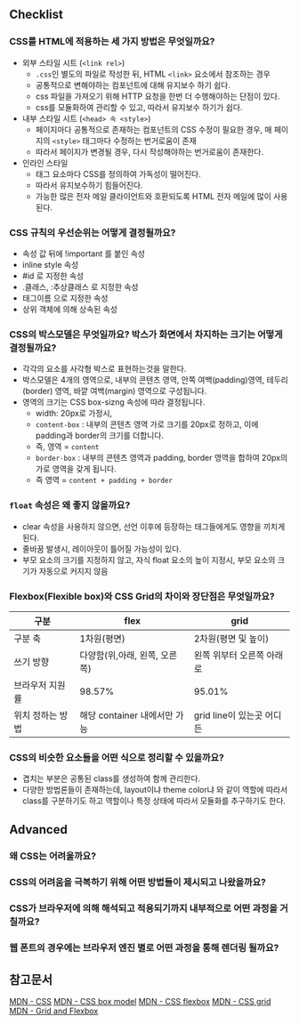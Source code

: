## Checklist
### CSS를 HTML에 적용하는 세 가지 방법은 무엇일까요?
- 외부 스타일 시트 (`<link rel>`)
  - `.css`인 별도의 파일로 작성한 뒤, HTML `<link>` 요소에서 참조하는 경우
  - 공통적으로 변해야하는 컴포넌트에 대해 유지보수 하기 쉽다.
  - css 파일을 가져오기 위해 HTTP 요청을 한번 더 수행해야하는 단점이 있다.
  - css를 모듈화하여 관리할 수 있고, 따라서 유지보수 하기가 쉽다.
- 내부 스타일 시트 (`<head> 속 <style>`)
  - 페이지마다 공통적으로 존재하는 컴포넌트의 CSS 수정이 필요한 경우, 매 페이지의 `<style>` 태그마다 수정하는 번거로움이 존재
  - 따라서 페이지가 변경될 경우, 다시 작성해야하는 번거로움이 존재한다.
- 인라인 스타일
  - 태그 요소마다 CSS를 정의하여 가독성이 떨어진다. 
  - 따라서 유지보수하기 힘들어진다.
  - 가능한 많은 전자 메일 클라이언트와 호환되도록 HTML 전자 메일에 많이 사용된다.

### CSS 규칙의 우선순위는 어떻게 결정될까요?
- 속성 값 뒤에 !important 를 붙인 속성
- inline style 속성
- #id 로 지정한 속성
- .클래스, :추상클래스 로 지정한 속성
- 태그이름 으로 지정한 속성
- 상위 객체에 의해 상속된 속성

### CSS의 박스모델은 무엇일까요? 박스가 화면에서 차지하는 크기는 어떻게 결정될까요?
- 각각의 요소를 사각형 박스로 표현하는것을 말한다.
- 박스모델은 4개의 영역으로, 내부의 콘텐츠 영역, 안쪽 여백(padding)영역, 테두리(border) 영역, 바깥 여백(margin) 영역으로 구성됩니다.
- 영역의 크기는 CSS box-sizng 속성에 따라 결정됩니다.
  - width: 20px로 가정시,
  - `content-box` : 내부의 콘텐츠 영역 가로 크기를 20px로 정하고, 이에 padding과 border의 크기를 더합니다. 
  - 즉, 영역 = `content`
  - `border-box` : 내부의 콘텐츠 영역과 padding, border 영역을 합하여 20px의 가로 영역을 갖게 됩니다. 
  - 즉 영역 = `content + padding + border`

### `float` 속성은 왜 좋지 않을까요?
- clear 속성을 사용하지 않으면, 선언 이후에 등장하는 태그들에게도 영향을 끼치게 된다.
- 줄바꿈 발생시, 레이아웃이 틀어질 가능성이 있다.
- 부모 요소의 크기를 지정하지 않고, 자식 float 요소의 높이 지정시, 부모 요소의 크기가 자동으로 커지지 않음

### Flexbox(Flexible box)와 CSS Grid의 차이와 장단점은 무엇일까요?
|구분|flex|grid|
|---|---|---|
|구분 축|1차원(평면)|2차원(평면 및 높이)|
|쓰기 방향|다양함(위,아래, 왼쪽, 오른쪽)|왼쪽 위부터 오른쪽 아래로|
|브라우저 지원률|98.57%|95.01%|
|위치 정하는 방법|해당 container 내에서만 가능|grid line이 있는곳 어디든|
### CSS의 비슷한 요소들을 어떤 식으로 정리할 수 있을까요?
- 겹치는 부분은 공통된 class를 생성하여 함께 관리한다.
- 다양한 방법론들이 존재하는데, layout이냐 theme color냐 와 같이 역할에 따라서 class를 구분하기도 하고 역할이나 특정 상태에 따라서 모듈화를 추구하기도 한다.

## Advanced
### 왜 CSS는 어려울까요?
### CSS의 어려움을 극복하기 위해 어떤 방법들이 제시되고 나왔을까요?
### CSS가 브라우저에 의해 해석되고 적용되기까지 내부적으로 어떤 과정을 거칠까요?
### 웹 폰트의 경우에는 브라우저 엔진 별로 어떤 과정을 통해 렌더링 될까요?

## 참고문서
[MDN - CSS](https://developer.mozilla.org/ko/docs/Web/CSS)
[MDN - CSS box model](https://developer.mozilla.org/ko/docs/Web/CSS/CSS_Box_Model/Introduction_to_the_CSS_box_model)
[MDN - CSS flexbox](https://developer.mozilla.org/ko/docs/Web/CSS/CSS_Flexible_Box_Layout/Basic_Concepts_of_Flexbox)
[MDN - CSS grid](https://developer.mozilla.org/ko/docs/Web/CSS/CSS_Grid_Layout)
[MDN - Grid and Flexbox](https://developer.mozilla.org/ko/docs/Web/CSS/CSS_Grid_Layout/Relationship_of_Grid_Layout)